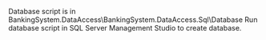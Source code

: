 Database script is in BankingSystem.DataAccess\BankingSystem.DataAccess.Sql\Database
Run database script in SQL Server Management Studio to create database.
